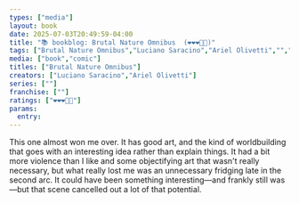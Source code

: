 ```yaml
---
types: ["media"]
layout: book
date: 2025-07-03T20:49:59-04:00
title: "📚 bookblog: Brutal Nature Omnibus  (❤️❤️❤️🖤🖤)"
tags: ["Brutal Nature Omnibus","Luciano Saracino","Ariel Olivetti","",""]
media: ["book","comic"]
titles: ["Brutal Nature Omnibus"]
creators: ["Luciano Saracino","Ariel Olivetti"]
series: [""]
franchise: [""]
ratings: ["❤️❤️❤️🖤🖤"]
params:
  entry: 
---
```


This one almost won me over. It has good art, and the kind of worldbuilding that goes with an interesting idea rather than explain things. It had a bit more
violence than I like and some objectifying art that wasn't really necessary, but what really lost me was an unnecessary fridging late in the second arc. It could have been something interesting—and frankly still was—but that scene cancelled out a lot of that potential.